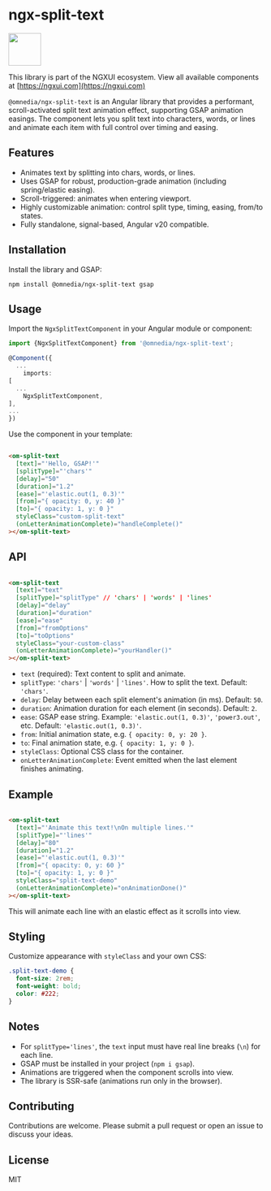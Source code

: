 # ngx-split-text

<a href="https://ngxui.com" target="_blank" style="display: flex;gap: .5rem;align-items: center;cursor: pointer; padding: 0 0 0 0; height: fit-content;">
  <img src="https://ngxui.com/assets/img/ngxui-logo.png" style="width: 64px;height: 64px;">
</a>

This library is part of the NGXUI ecosystem.
View all available components at [https://ngxui.com](https://ngxui.com)

`@omnedia/ngx-split-text` is an Angular library that provides a performant, scroll-activated split text animation effect, supporting GSAP animation easings. The component lets you split text into characters, words, or lines and animate each item with full control over timing and easing.

## Features

* Animates text by splitting into chars, words, or lines.
* Uses GSAP for robust, production-grade animation (including spring/elastic easing).
* Scroll-triggered: animates when entering viewport.
* Highly customizable animation: control split type, timing, easing, from/to states.
* Fully standalone, signal-based, Angular v20 compatible.

## Installation

Install the library and GSAP:

```
npm install @omnedia/ngx-split-text gsap
```

## Usage

Import the `NgxSplitTextComponent` in your Angular module or component:

```typescript
import {NgxSplitTextComponent} from '@omnedia/ngx-split-text';

@Component({
  ...
    imports:
[
  ...
    NgxSplitTextComponent,
],
...
})
```

Use the component in your template:

```html

<om-split-text
  [text]="'Hello, GSAP!'"
  [splitType]="'chars'"
  [delay]="50"
  [duration]="1.2"
  [ease]="'elastic.out(1, 0.3)'"
  [from]="{ opacity: 0, y: 40 }"
  [to]="{ opacity: 1, y: 0 }"
  styleClass="custom-split-text"
  (onLetterAnimationComplete)="handleComplete()"
></om-split-text>
```

## API

```html

<om-split-text
  [text]="text"
  [splitType]="splitType" // 'chars' | 'words' | 'lines'
  [delay]="delay"
  [duration]="duration"
  [ease]="ease"
  [from]="fromOptions"
  [to]="toOptions"
  styleClass="your-custom-class"
  (onLetterAnimationComplete)="yourHandler()"
></om-split-text>
```

* `text` (required): Text content to split and animate.
* `splitType`: `'chars'` | `'words'` | `'lines'`. How to split the text. Default: `'chars'`.
* `delay`: Delay between each split element's animation (in ms). Default: `50`.
* `duration`: Animation duration for each element (in seconds). Default: `2`.
* `ease`: GSAP ease string. Example: `'elastic.out(1, 0.3)'`, `'power3.out'`, etc. Default: `'elastic.out(1, 0.3)'`.
* `from`: Initial animation state, e.g. `{ opacity: 0, y: 20 }`.
* `to`: Final animation state, e.g. `{ opacity: 1, y: 0 }`.
* `styleClass`: Optional CSS class for the container.
* `onLetterAnimationComplete`: Event emitted when the last element finishes animating.

## Example

```html

<om-split-text
  [text]="'Animate this text!\nOn multiple lines.'"
  [splitType]="'lines'"
  [delay]="80"
  [duration]="1.2"
  [ease]="'elastic.out(1, 0.3)'"
  [from]="{ opacity: 0, y: 60 }"
  [to]="{ opacity: 1, y: 0 }"
  styleClass="split-text-demo"
  (onLetterAnimationComplete)="onAnimationDone()"
></om-split-text>
```

This will animate each line with an elastic effect as it scrolls into view.

## Styling

Customize appearance with `styleClass` and your own CSS:

```css
.split-text-demo {
  font-size: 2rem;
  font-weight: bold;
  color: #222;
}
```

## Notes

* For `splitType='lines'`, the `text` input must have real line breaks (`\n`) for each line.
* GSAP must be installed in your project (`npm i gsap`).
* Animations are triggered when the component scrolls into view.
* The library is SSR-safe (animations run only in the browser).

## Contributing

Contributions are welcome. Please submit a pull request or open an issue to discuss your ideas.

## License

MIT
